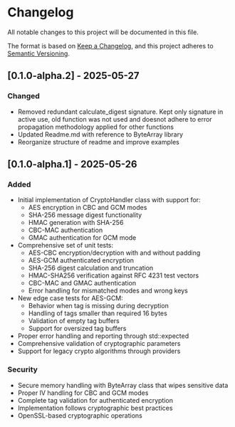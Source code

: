 # Changelog
All notable changes to this project will be documented in this file.

The format is based on [Keep a Changelog](https://keepachangelog.com/en/1.0.0/),
and this project adheres to [Semantic Versioning](https://semver.org/spec/v2.0.0.html).

## [0.1.0-alpha.2] - 2025-05-27

### Changed
- Removed redundant calculate_digest signature. Kept only signature in active use, old function was not used
  and doesnot adhere to error propagation methodology applied for other functions
- Updated Readme.md with reference to ByteArray library
- Reorganize structure of readme and improve examples

## [0.1.0-alpha.1] - 2025-05-26

### Added
- Initial implementation of CryptoHandler class with support for:
    - AES encryption in CBC and GCM modes
    - SHA-256 message digest functionality
    - HMAC generation with SHA-256
    - CBC-MAC authentication
    - GMAC authentication for GCM mode
- Comprehensive set of unit tests:
    - AES-CBC encryption/decryption with and without padding
    - AES-GCM authenticated encryption
    - SHA-256 digest calculation and truncation
    - HMAC-SHA256 verification against RFC 4231 test vectors
    - CBC-MAC and GMAC authentication
    - Error handling for mismatched modes and wrong keys
- New edge case tests for AES-GCM:
    - Behavior when tag is missing during decryption
    - Handling of tags smaller than required 16 bytes
    - Validation of empty tag buffers
    - Support for oversized tag buffers
- Proper error handling and reporting through std::expected
- Comprehensive validation of cryptographic parameters
- Support for legacy crypto algorithms through providers

### Security
- Secure memory handling with ByteArray class that wipes sensitive data
- Proper IV handling for CBC and GCM modes
- Complete tag validation for authenticated encryption
- Implementation follows cryptographic best practices
- OpenSSL-based cryptographic operations